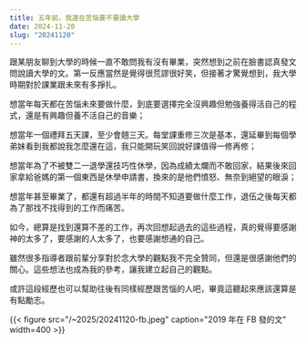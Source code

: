 ```yaml
---
title: 五年前，我還在苦惱要不要讀大學
date: 2024-11-20
slug: "20241120"
---
```


跟某朋友聊到大學的時候一直不敢問我有沒有畢業，突然想到之前在臉書認真發文問說讀大學的文。第一反應當然是覺得很荒謬很好笑，但接著才驚覺想到，我大學時期對於課業跟未來有多掙扎。

想當年每天都在苦惱未來要做什麼，到底要選擇完全沒興趣但勉強養得活自己的程式，還是有興趣但養不活自己的音樂；

想當年一個禮拜五天課，至少會翹三天。每堂課重修三次是基本，還延畢到每個學弟妹看到我都說我怎麼還在這，我只能開玩笑回說好課值得一修再修；

想當年為了不被雙二一退學還技巧性休學，因為成績太爛而不敢回家，結果後來回家拿給爸媽的第一個東西是休學申請書，換來的是他們憤怒、無奈到絕望的眼淚；

想當年甚至畢業了，都還有超過半年的時間不知道要做什麼工作，退伍之後每天都為了那找不找得到的工作而痛苦。

如今，總算是找到還算不差的工作，再次回想起過去的這些過程，真的覺得要感謝神的太多了，要感謝的人太多了，也要感謝想通的自己。

雖然很多指導者跟前輩分享對於念大學的觀點我不完全贊同，但還是很感謝他們的關心。這些想法也成為我的參考，讓我建立起自己的觀點。

或許這段經歷也可以幫助往後有同樣經歷跟苦惱的人吧，畢竟這聽起來應該還算是有點勵志。

{{< figure src="/~2025/20241120-fb.jpeg" caption="2019 年在 FB 發的文" width=400 >}}

